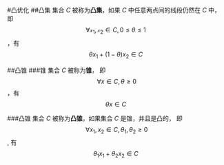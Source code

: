 #凸优化
##凸集
集合 _C_ 被称为**凸集**，如果 _C_ 中任意两点间的线段仍然在 _C_ 中，
即$$\  \forall \mathcal{x_1,x_2} \in C, 0 \leqslant \theta \leqslant 1\ $$，有
$$
    \theta x_1 + (1 - \theta)x_2\in C
$$

##凸锥
###锥
集合 _C_ 被称为**锥**，
即$$\ \forall x \in C, \theta \geqslant 0 $$，有
$$
    \theta x \in C
$$

###凸锥
集合 _C_ 被称为**凸锥**，如果集合 _C_ 是锥，并且是凸的，
即$$\ \forall x_1,x_2 \in C, \theta_1,\theta_2 \geqslant 0$$, 有
$$
    \theta_1x_1 + \theta_2x_2 \in C
$$

        
    